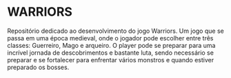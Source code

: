 # WARRIORS
Repositório dedicado ao desenvolvimento do jogo Warriors. Um jogo que se passa em uma época medieval, onde o jogador pode escolher entre três classes: Guerreiro, Mago e arqueiro. O player pode se preparar para uma incrível jornada de descobrimentos e bastante luta, sendo necessário se preparar e se fortalecer para enfrentar vários monstros e quando estiver preparado os bosses.

